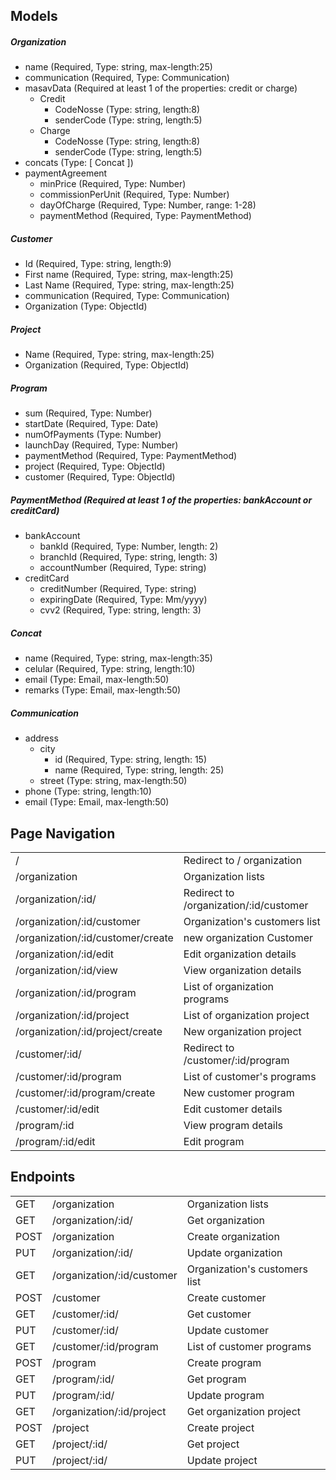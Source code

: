 ## Models

##### Organization
 * name (Required, Type: string, max-length:25)
 * communication (Required, Type: Communication)
 * masavData (Required at least 1 of the properties: credit or charge)
    * Credit
      * CodeNosse (Type: string, length:8)
      * senderCode (Type: string, length:5)
    * Charge
      * CodeNosse (Type: string, length:8)
      * senderCode (Type: string, length:5)
 * concats (Type: [ Concat ])
 * paymentAgreement
    * minPrice (Required, Type: Number)
    * commissionPerUnit (Required, Type: Number)
    * dayOfCharge (Required, Type: Number, range: 1-28)
    * paymentMethod (Required, Type: PaymentMethod)
    
##### Customer
 * Id (Required, Type: string, length:9)
 * First name (Required, Type: string, max-length:25)
 * Last Name (Required, Type: string, max-length:25)
 * communication (Required, Type: Communication)
 * Organization (Type: ObjectId)
 
##### Project
 * Name (Required, Type: string, max-length:25)
 * Organization (Required, Type: ObjectId)
 
##### Program
 * sum (Required, Type: Number)
 * startDate  (Required, Type: Date)
 * numOfPayments (Type: Number)
 * launchDay (Required, Type: Number)
 * paymentMethod (Required, Type: PaymentMethod)
 * project (Required, Type: ObjectId)
 * customer (Required, Type: ObjectId)

##### PaymentMethod (Required at least 1 of the properties: bankAccount or creditCard)
 * bankAccount
    * bankId (Required, Type: Number, length: 2)
    * branchId (Required, Type: string, length: 3)
    * accountNumber (Required, Type: string)
 * creditCard
    * creditNumber (Required, Type: string)
    * expiringDate (Required, Type: Mm/yyyy)
    * cvv2 (Required, Type: string, length: 3)
    
##### Concat
 * name (Required, Type: string, max-length:35)
 * celular (Required, Type: string, length:10)
 * email (Type: Email, max-length:50)
 * remarks  (Type: Email, max-length:50)
 
##### Communication 
 * address
    * city
      * id (Required, Type: string, length: 15)
      * name (Required, Type: string, length: 25)
    * street (Type: string, max-length:50)
 * phone (Type: string, length:10)
 * email (Type: Email, max-length:50)
    
## Page Navigation

|  |  |
| ------ | ------ |
| / | Redirect to / organization |
| /organization | Organization lists |
| /organization/:id/ | Redirect to /organization/:id/customer |
| /organization/:id/customer | Organization's customers list |
| /organization/:id/customer/create | new organization Customer |
| /organization/:id/edit | Edit organization details |
| /organization/:id/view | View organization details |
| /organization/:id/program | List of organization programs |
| /organization/:id/project | List of organization project |
| /organization/:id/project/create | New organization project |
| /customer/:id/ | Redirect to /customer/:id/program |
| /customer/:id/program | List of customer's programs |
| /customer/:id/program/create | New customer program |
| /customer/:id/edit | Edit customer details |
| /program/:id | View program details |
| /program/:id/edit | Edit program |

## Endpoints

|  |  |   |
| ------ | ------ | ------ |
| GET | /organization | Organization lists |
| GET | /organization/:id/ | Get organization |
| POST | /organization | Create organization |
| PUT | /organization/:id/ | Update organization |
| GET | /organization/:id/customer | Organization's customers list |
| POST | /customer | Create customer |
| GET | /customer/:id/ | Get customer |
| PUT | /customer/:id/ | Update customer |
| GET | /customer/:id/program | List of customer programs |
| POST | /program | Create program |
| GET | /program/:id/ | Get program |
| PUT | /program/:id/ | Update program |
| GET | /organization/:id/project | Get organization project |
| POST | /project | Create project |
| GET | /project/:id/ | Get project |
| PUT | /project/:id/ | Update project |

